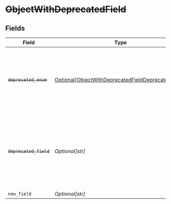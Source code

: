 # ~~ObjectWithDeprecatedField~~


## Fields

| Field                                                                                                                                        | Type                                                                                                                                         | Required                                                                                                                                     | Description                                                                                                                                  |
| -------------------------------------------------------------------------------------------------------------------------------------------- | -------------------------------------------------------------------------------------------------------------------------------------------- | -------------------------------------------------------------------------------------------------------------------------------------------- | -------------------------------------------------------------------------------------------------------------------------------------------- |
| ~~`deprecated_enum`~~                                                                                                                        | [Optional[ObjectWithDeprecatedFieldDeprecatedEnum]](../../models/shared/objectwithdeprecatedfielddeprecatedenum.md)                          | :heavy_minus_sign:                                                                                                                           | :warning: **DEPRECATED**: this will be removed in a future release, please migrate away from it as soon as possible.                         |
| ~~`deprecated_field`~~                                                                                                                       | *Optional[str]*                                                                                                                              | :heavy_minus_sign:                                                                                                                           | :warning: **DEPRECATED**: this will be removed in a future release, please migrate away from it as soon as possible.Use `new_field` instead. |
| `new_field`                                                                                                                                  | *Optional[str]*                                                                                                                              | :heavy_minus_sign:                                                                                                                           | N/A                                                                                                                                          |